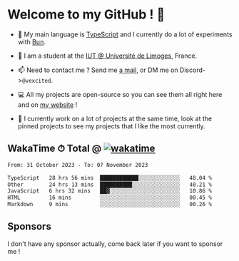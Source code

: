 # Welcome to my GitHub ! 🌃

- 🔭 My main language is [TypeScript](https://www.typescriptlang.org/) and I currently do a lot of experiments with [Bun](https://bun.sh).

- 🌱 I am a student at the [IUT @ Université de Limoges](https://iut.unilim.fr), France.

- 📫 Need to contact me ? Send me <a href="mailto:mikkel@milescode.dev">a mail</a>, or DM me on Discord->`@vexcited`.

- 💻 All my projects are open-source so you can see them all right here and on <a href="https://vexcited.vercel.app">my website</a> !

- 👀 I currently work on a lot of projects at the same time, look at the pinned projects to see my projects that I like the most currently.

## WakaTime ⏱ Total @ [![wakatime](https://wakatime.com/badge/user/0839e595-e07a-435c-8d59-ed95f2a3d6dd.svg)](https://wakatime.com/@0839e595-e07a-435c-8d59-ed95f2a3d6dd)

<!--START_SECTION:waka-->

```txt
From: 31 October 2023 - To: 07 November 2023

TypeScript   28 hrs 56 mins  ████████████░░░░░░░░░░░░░   48.04 %
Other        24 hrs 13 mins  ██████████░░░░░░░░░░░░░░░   40.21 %
JavaScript   6 hrs 32 mins   ██▓░░░░░░░░░░░░░░░░░░░░░░   10.86 %
HTML         16 mins         ░░░░░░░░░░░░░░░░░░░░░░░░░   00.45 %
Markdown     9 mins          ░░░░░░░░░░░░░░░░░░░░░░░░░   00.26 %
```

<!--END_SECTION:waka-->

## Sponsors

I don't have any sponsor actually, come back later if you want to sponsor me !
